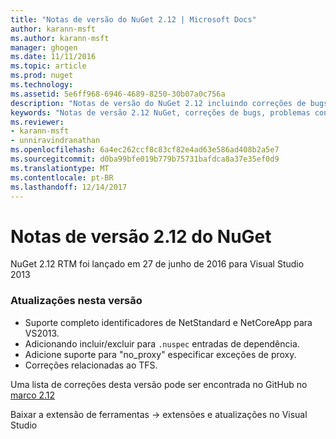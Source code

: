 ```yaml
---
title: "Notas de versão do NuGet 2.12 | Microsoft Docs"
author: karann-msft
ms.author: karann-msft
manager: ghogen
ms.date: 11/11/2016
ms.topic: article
ms.prod: nuget
ms.technology: 
ms.assetid: 5e6ff968-6946-4689-8250-30b07a0c756a
description: "Notas de versão do NuGet 2.12 incluindo correções de bugs, problemas conhecidos, recursos adicionados e DCRs."
keywords: "Notas de versão 2.12 NuGet, correções de bugs, problemas conhecidos, adicionaram recursos, DCRs"
ms.reviewer:
- karann-msft
- unniravindranathan
ms.openlocfilehash: 6a4ec262ccf8c83cf82e4ad63e586ad408b2a5e7
ms.sourcegitcommit: d0ba99bfe019b779b75731bafdca8a37e35ef0d9
ms.translationtype: MT
ms.contentlocale: pt-BR
ms.lasthandoff: 12/14/2017
---
```

# <a name="nuget-212-release-notes"></a>Notas de versão 2.12 do NuGet

NuGet 2.12 RTM foi lançado em 27 de junho de 2016 para Visual Studio 2013

### <a name="updates-in-this-release"></a>Atualizações nesta versão

* Suporte completo identificadores de NetStandard e NetCoreApp para VS2013.
* Adicionando incluir/excluir para `.nuspec` entradas de dependência.
* Adicione suporte para "no_proxy" especificar exceções de proxy.
* Correções relacionadas ao TFS.

Uma lista de correções desta versão pode ser encontrada no GitHub no [marco 2.12](https://github.com/NuGet/Home/issues?q=milestone%3A2.12+is%3Aclosed)

Baixar a extensão de ferramentas -> extensões e atualizações no Visual Studio
